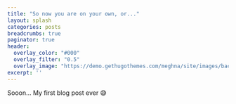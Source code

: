 ```yaml
---
title: "So now you are on your own, or..."
layout: splash
categories: posts
breadcrumbs: true
paginator: true
header:
  overlay_color: "#000"
  overlay_filter: "0.5"
  overlay_image: "https://demo.gethugothemes.com/meghna/site/images/backgrounds/hero-area.jpg"
excerpt: ''
---
```

Sooon... My first blog post ever 😅 <Br/>
 
